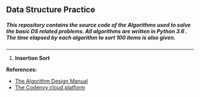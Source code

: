 ## **Data Structure Practice**

##### This repository contains the source code of the **Algorithms** used to solve the basic DS related problems. All algorithms are written in Python 3.6 . The time elapsed by each algorithm to sort 100 items is also given.
----
<!-- Identifiers, in alphabetical order -->
1. **Insertion Sort**

**References:**

- [The Algorithm Design Manual][identifier_1]
- [The Codenvy cloud platform][identifier_2]

[identifier_1]: https://www.amazon.in/Algorithm-Design-Manual-Steven-Skiena/dp/1849967202
[identifier_2]:  https://codenvy.io/
